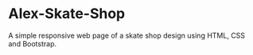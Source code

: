# Alex-Skate-Shop
A simple responsive web page of a skate shop design using HTML, CSS and Bootstrap. 
